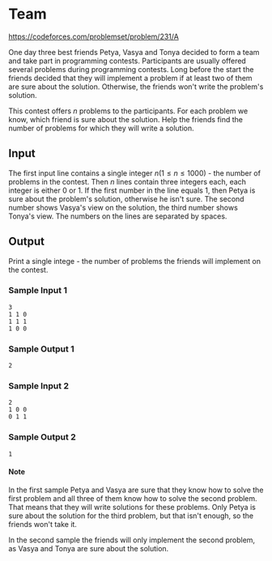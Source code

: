 # Team 

https://codeforces.com/problemset/problem/231/A

One day three best friends Petya, Vasya and Tonya decided to form a team and take part in programming contests. Participants are usually offered several problems during programming contests. Long before the start the friends decided that they will implement a problem if at least two of them are sure about the solution. Otherwise, the friends won't write the problem's solution. 

This contest offers $n$ problems to the participants. For each problem we know, which friend is sure about the solution. Help the friends find the number of problems for which they will write a solution. 

## Input 

The first input line contains a single integer $n (1 \leq n \leq 1000)$ - the number of problems in the contest. Then $n$ lines contain three integers each, each integer is either $0$ or $1$. If the first number in the line equals $1$, then Petya is sure about the problem's solution, otherwise he isn't sure. The second number shows Vasya's view on the solution, the third number shows Tonya's view. The numbers on the lines are separated by spaces. 

## Output 

Print a single intege - the number of problems the friends will implement on the contest. 

### Sample Input 1

``` text
3
1 1 0
1 1 1
1 0 0
```

### Sample Output 1

``` text
2
```

### Sample Input 2

``` text
2
1 0 0
0 1 1
```
### Sample Output 2

``` text
1
```


#### Note

In the first sample Petya and Vasya are sure that they know how to solve the first problem and all three of them know how to solve the second problem. That means that they will write solutions for these problems. Only Petya is sure about the solution for the third problem, but that isn't enough, so the friends won't take it. 

In the second sample the friends will only implement the second problem, as Vasya and Tonya are sure about the solution.
